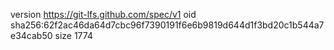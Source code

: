 version https://git-lfs.github.com/spec/v1
oid sha256:62f2ac46da64d7cbc96f7390191f6e6b9819d644d1f3bd20c1b544a7e34cab50
size 1774
